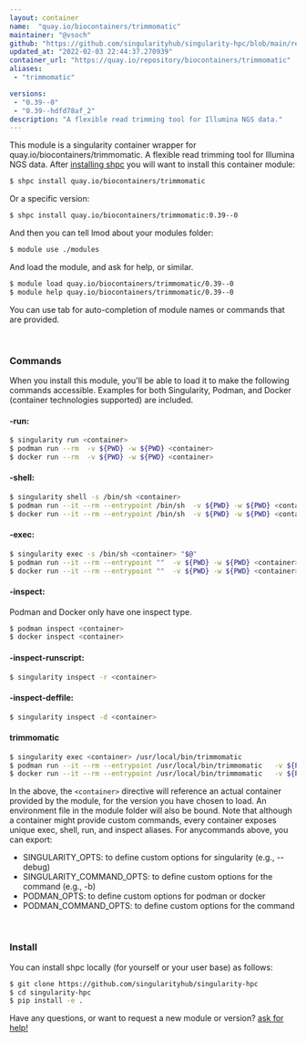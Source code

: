 ```yaml
---
layout: container
name:  "quay.io/biocontainers/trimmomatic"
maintainer: "@vsoch"
github: "https://github.com/singularityhub/singularity-hpc/blob/main/registry/quay.io/biocontainers/trimmomatic/container.yaml"
updated_at: "2022-02-03 22:44:37.270939"
container_url: "https://quay.io/repository/biocontainers/trimmomatic"
aliases:
 - "trimmomatic"

versions:
 - "0.39--0"
 - "0.39--hdfd78af_2"
description: "A flexible read trimming tool for Illumina NGS data."
---
```


This module is a singularity container wrapper for quay.io/biocontainers/trimmomatic.
A flexible read trimming tool for Illumina NGS data.
After [installing shpc](#install) you will want to install this container module:

```bash
$ shpc install quay.io/biocontainers/trimmomatic
```

Or a specific version:

```bash
$ shpc install quay.io/biocontainers/trimmomatic:0.39--0
```

And then you can tell lmod about your modules folder:

```bash
$ module use ./modules
```

And load the module, and ask for help, or similar.

```bash
$ module load quay.io/biocontainers/trimmomatic/0.39--0
$ module help quay.io/biocontainers/trimmomatic/0.39--0
```

You can use tab for auto-completion of module names or commands that are provided.

<br>

### Commands

When you install this module, you'll be able to load it to make the following commands accessible.
Examples for both Singularity, Podman, and Docker (container technologies supported) are included.

#### -run:

```bash
$ singularity run <container>
$ podman run --rm  -v ${PWD} -w ${PWD} <container>
$ docker run --rm  -v ${PWD} -w ${PWD} <container>
```

#### -shell:

```bash
$ singularity shell -s /bin/sh <container>
$ podman run --it --rm --entrypoint /bin/sh  -v ${PWD} -w ${PWD} <container>
$ docker run --it --rm --entrypoint /bin/sh  -v ${PWD} -w ${PWD} <container>
```

#### -exec:

```bash
$ singularity exec -s /bin/sh <container> "$@"
$ podman run --it --rm --entrypoint ""  -v ${PWD} -w ${PWD} <container> "$@"
$ docker run --it --rm --entrypoint ""  -v ${PWD} -w ${PWD} <container> "$@"
```

#### -inspect:

Podman and Docker only have one inspect type.

```bash
$ podman inspect <container>
$ docker inspect <container>
```

#### -inspect-runscript:

```bash
$ singularity inspect -r <container>
```

#### -inspect-deffile:

```bash
$ singularity inspect -d <container>
```


#### trimmomatic
       
```bash
$ singularity exec <container> /usr/local/bin/trimmomatic
$ podman run --it --rm --entrypoint /usr/local/bin/trimmomatic   -v ${PWD} -w ${PWD} <container> -c " $@"
$ docker run --it --rm --entrypoint /usr/local/bin/trimmomatic   -v ${PWD} -w ${PWD} <container> -c " $@"
```



In the above, the `<container>` directive will reference an actual container provided
by the module, for the version you have chosen to load. An environment file in the
module folder will also be bound. Note that although a container
might provide custom commands, every container exposes unique exec, shell, run, and
inspect aliases. For anycommands above, you can export:

 - SINGULARITY_OPTS: to define custom options for singularity (e.g., --debug)
 - SINGULARITY_COMMAND_OPTS: to define custom options for the command (e.g., -b)
 - PODMAN_OPTS: to define custom options for podman or docker
 - PODMAN_COMMAND_OPTS: to define custom options for the command

<br>
  
### Install

You can install shpc locally (for yourself or your user base) as follows:

```bash
$ git clone https://github.com/singularityhub/singularity-hpc
$ cd singularity-hpc
$ pip install -e .
```

Have any questions, or want to request a new module or version? [ask for help!](https://github.com/singularityhub/singularity-hpc/issues)